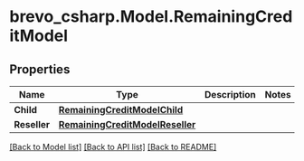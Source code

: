 # brevo_csharp.Model.RemainingCreditModel
## Properties

Name | Type | Description | Notes
------------ | ------------- | ------------- | -------------
**Child** | [**RemainingCreditModelChild**](RemainingCreditModelChild.md) |  | 
**Reseller** | [**RemainingCreditModelReseller**](RemainingCreditModelReseller.md) |  | 

[[Back to Model list]](../README.md#documentation-for-models) [[Back to API list]](../README.md#documentation-for-api-endpoints) [[Back to README]](../README.md)

